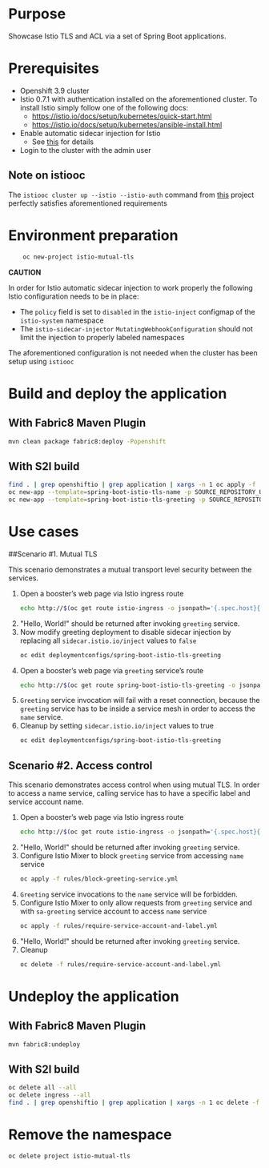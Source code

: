 # Purpose

Showcase Istio TLS and ACL via a set of Spring Boot applications.

# Prerequisites

- Openshift 3.9 cluster
- Istio 0.7.1 with authentication installed on the aforementioned cluster.
To install Istio simply follow one of the following docs:
    * https://istio.io/docs/setup/kubernetes/quick-start.html
    * https://istio.io/docs/setup/kubernetes/ansible-install.html
- Enable automatic sidecar injection for Istio
  * See [this](https://istio.io/docs/setup/kubernetes/sidecar-injection.html) for details
- Login to the cluster with the admin user

## Note on istiooc

The `istiooc cluster up --istio --istio-auth` command from [this](https://github.com/openshift-istio/origin/releases/)
project perfectly satisfies aforementioned requirements  

# Environment preparation

```bash
    oc new-project istio-mutual-tls
```

**CAUTION**

In order for Istio automatic sidecar injection to work properly the following Istio configuration needs to be in place:
* The `policy` field is set to `disabled` in the `istio-inject` configmap  of the `istio-system` namespace
* The `istio-sidecar-injector` `MutatingWebhookConfiguration` should not limit the injection to properly labeled namespaces

The aforementioned configuration is not needed when the cluster has been setup using `istiooc`


# Build and deploy the application

## With Fabric8 Maven Plugin
```bash
mvn clean package fabric8:deploy -Popenshift
```

## With S2I build
```bash
find . | grep openshiftio | grep application | xargs -n 1 oc apply -f
oc new-app --template=spring-boot-istio-tls-name -p SOURCE_REPOSITORY_URL=https://github.com/snowdrop/spring-boot-istio-tls-booster -p SOURCE_REPOSITORY_REF=master -p SOURCE_REPOSITORY_DIR=spring-boot-istio-tls-name
oc new-app --template=spring-boot-istio-tls-greeting -p SOURCE_REPOSITORY_URL=https://github.com/snowdrop/spring-boot-istio-tls-booster -p SOURCE_REPOSITORY_REF=master -p SOURCE_REPOSITORY_DIR=spring-boot-istio-tls-greeting
```

# Use cases

##Scenario #1. Mutual TLS

This scenario demonstrates a mutual transport level security between the services.

1. Open a booster’s web page via Istio ingress route
    ```bash
    echo http://$(oc get route istio-ingress -o jsonpath='{.spec.host}{"\n"}' -n istio-system)/
    ```
1. "Hello, World!" should be returned after invoking `greeting` service.
1. Now modify greeting deployment to disable sidecar injection by replacing all `sidecar.istio.io/inject` values to `false`
    ```bash
    oc edit deploymentconfigs/spring-boot-istio-tls-greeting
    ```
1. Open a booster’s web page via `greeting` service’s route
    ```bash
    echo http://$(oc get route spring-boot-istio-tls-greeting -o jsonpath='{.spec.host}{"\n"}' -n istio-mutual-tls)/
    ```
1. `Greeting` service invocation will fail with a reset connection, because the `greeting` service has to be inside a service mesh in order to access the `name` service.
1. Cleanup by setting `sidecar.istio.io/inject` values to true
    ```bash
    oc edit deploymentconfigs/spring-boot-istio-tls-greeting
    ```

## Scenario #2. Access control

This scenario demonstrates access control when using mutual TLS. In order to access a name service, calling service has to have a specific label and service account name.

1. Open a booster’s web page via Istio ingress route
    ```bash
    echo http://$(oc get route istio-ingress -o jsonpath='{.spec.host}{"\n"}' -n istio-system)/
    ```
1. "Hello, World!" should be returned after invoking `greeting` service.
1. Configure Istio Mixer to block `greeting` service from accessing `name` service
    ```bash
    oc apply -f rules/block-greeting-service.yml
    ```
1. `Greeting` service invocations to the `name` service will be forbidden.
1. Configure Istio Mixer to only allow requests from `greeting` service and with `sa-greeting` service account to access `name` service 
    ```bash
    oc apply -f rules/require-service-account-and-label.yml
    ```
1. "Hello, World!" should be returned after invoking `greeting` service.
1. Cleanup
    ```bash
    oc delete -f rules/require-service-account-and-label.yml
    ```

# Undeploy the application

## With Fabric8 Maven Plugin
```bash
mvn fabric8:undeploy
```

## With S2I build
```bash
oc delete all --all
oc delete ingress --all
find . | grep openshiftio | grep application | xargs -n 1 oc delete -f
```

# Remove the namespace

```bash
oc delete project istio-mutual-tls
```